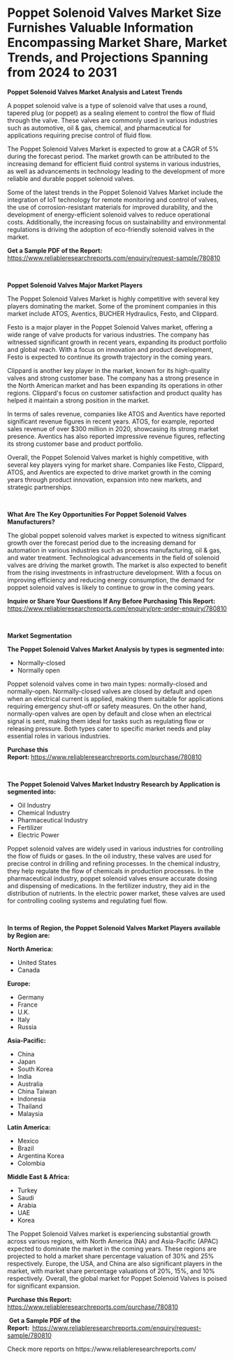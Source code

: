 <p><h1>Poppet Solenoid Valves Market Size Furnishes Valuable Information Encompassing Market Share, Market Trends, and Projections Spanning from 2024 to 2031</h1></p><p><strong>Poppet Solenoid Valves Market Analysis and Latest Trends</strong></p>
<p><p>A poppet solenoid valve is a type of solenoid valve that uses a round, tapered plug (or poppet) as a sealing element to control the flow of fluid through the valve. These valves are commonly used in various industries such as automotive, oil & gas, chemical, and pharmaceutical for applications requiring precise control of fluid flow.</p><p>The Poppet Solenoid Valves Market is expected to grow at a CAGR of 5% during the forecast period. The market growth can be attributed to the increasing demand for efficient fluid control systems in various industries, as well as advancements in technology leading to the development of more reliable and durable poppet solenoid valves. </p><p>Some of the latest trends in the Poppet Solenoid Valves Market include the integration of IoT technology for remote monitoring and control of valves, the use of corrosion-resistant materials for improved durability, and the development of energy-efficient solenoid valves to reduce operational costs. Additionally, the increasing focus on sustainability and environmental regulations is driving the adoption of eco-friendly solenoid valves in the market.</p></p>
<p><strong>Get a Sample PDF of the Report:&nbsp;</strong> <a href="https://www.reliableresearchreports.com/enquiry/request-sample/780810">https://www.reliableresearchreports.com/enquiry/request-sample/780810</a></p>
<p>&nbsp;</p>
<p><strong>Poppet Solenoid Valves Major Market Players</strong></p>
<p><p>The Poppet Solenoid Valves Market is highly competitive with several key players dominating the market. Some of the prominent companies in this market include ATOS, Aventics, BUCHER Hydraulics, Festo, and Clippard.</p><p>Festo is a major player in the Poppet Solenoid Valves market, offering a wide range of valve products for various industries. The company has witnessed significant growth in recent years, expanding its product portfolio and global reach. With a focus on innovation and product development, Festo is expected to continue its growth trajectory in the coming years.</p><p>Clippard is another key player in the market, known for its high-quality valves and strong customer base. The company has a strong presence in the North American market and has been expanding its operations in other regions. Clippard's focus on customer satisfaction and product quality has helped it maintain a strong position in the market.</p><p>In terms of sales revenue, companies like ATOS and Aventics have reported significant revenue figures in recent years. ATOS, for example, reported sales revenue of over $300 million in 2020, showcasing its strong market presence. Aventics has also reported impressive revenue figures, reflecting its strong customer base and product portfolio.</p><p>Overall, the Poppet Solenoid Valves market is highly competitive, with several key players vying for market share. Companies like Festo, Clippard, ATOS, and Aventics are expected to drive market growth in the coming years through product innovation, expansion into new markets, and strategic partnerships.</p></p>
<p>&nbsp;</p>
<p><strong>What Are The Key Opportunities For Poppet Solenoid Valves Manufacturers?</strong></p>
<p><p>The global poppet solenoid valves market is expected to witness significant growth over the forecast period due to the increasing demand for automation in various industries such as process manufacturing, oil & gas, and water treatment. Technological advancements in the field of solenoid valves are driving the market growth. The market is also expected to benefit from the rising investments in infrastructure development. With a focus on improving efficiency and reducing energy consumption, the demand for poppet solenoid valves is likely to continue to grow in the coming years.</p></p>
<p><strong>Inquire or Share Your Questions If Any Before Purchasing This Report:</strong> <a href="https://www.reliableresearchreports.com/enquiry/pre-order-enquiry/780810">https://www.reliableresearchreports.com/enquiry/pre-order-enquiry/780810</a></p>
<p>&nbsp;</p>
<p><strong>Market Segmentation</strong></p>
<p><strong>The Poppet Solenoid Valves Market Analysis by types is segmented into:</strong></p>
<p><ul><li>Normally-closed</li><li>Normally open</li></ul></p>
<p><p>Poppet solenoid valves come in two main types: normally-closed and normally-open. Normally-closed valves are closed by default and open when an electrical current is applied, making them suitable for applications requiring emergency shut-off or safety measures. On the other hand, normally-open valves are open by default and close when an electrical signal is sent, making them ideal for tasks such as regulating flow or releasing pressure. Both types cater to specific market needs and play essential roles in various industries.</p></p>
<p><strong>Purchase this Report:&nbsp;</strong><a href="https://www.reliableresearchreports.com/purchase/780810">https://www.reliableresearchreports.com/purchase/780810</a></p>
<p>&nbsp;</p>
<p><strong>The Poppet Solenoid Valves Market Industry Research by Application is segmented into:</strong></p>
<p><ul><li>Oil Industry</li><li>Chemical Industry</li><li>Pharmaceutical Industry</li><li>Fertilizer</li><li>Electric Power</li></ul></p>
<p><p>Poppet solenoid valves are widely used in various industries for controlling the flow of fluids or gases. In the oil industry, these valves are used for precise control in drilling and refining processes. In the chemical industry, they help regulate the flow of chemicals in production processes. In the pharmaceutical industry, poppet solenoid valves ensure accurate dosing and dispensing of medications. In the fertilizer industry, they aid in the distribution of nutrients. In the electric power market, these valves are used for controlling cooling systems and regulating fuel flow.</p></p>
<p>&nbsp;</p>
<p><strong>In terms of Region, the Poppet Solenoid Valves Market Players available by Region are:</strong></p>
<p>
    <p> <strong> North America: </strong>
        <ul>
            <li>United States</li>
            <li>Canada</li>
        </ul>
        </p> 
    <p> <strong> Europe: </strong>
        <ul>
            <li>Germany</li>
            <li>France</li>
            <li>U.K.</li>
            <li>Italy</li>
            <li>Russia</li>
        </ul>
        </p> 
    <p> <strong> Asia-Pacific: </strong>
        <ul>
            <li>China</li>
            <li>Japan</li>
            <li>South Korea</li>
            <li>India</li>
            <li>Australia</li>
            <li>China Taiwan</li>
            <li>Indonesia</li>
            <li>Thailand</li>
            <li>Malaysia</li>
        </ul>
        </p> 
    <p> <strong> Latin America: </strong>
        <ul>
            <li>Mexico</li>
            <li>Brazil</li>
            <li>Argentina Korea</li>
            <li>Colombia</li>
        </ul>
        </p> 
    <p> <strong> Middle East & Africa: </strong>
        <ul>
            <li>Turkey</li>
            <li>Saudi</li>
            <li>Arabia</li>
            <li>UAE</li>
            <li>Korea</li>
        </ul>
    </p>
    </p>
<p><p>The Poppet Solenoid Valves market is experiencing substantial growth across various regions, with North America (NA) and Asia-Pacific (APAC) expected to dominate the market in the coming years. These regions are projected to hold a market share percentage valuation of 30% and 25% respectively. Europe, the USA, and China are also significant players in the market, with market share percentage valuations of 20%, 15%, and 10% respectively. Overall, the global market for Poppet Solenoid Valves is poised for significant expansion.</p></p>
<p><strong>Purchase this Report: </strong><a href="https://www.reliableresearchreports.com/purchase/780810">https://www.reliableresearchreports.com/purchase/780810</a></p>
<p>&nbsp;<strong>Get a Sample PDF of the Report:&nbsp;&nbsp;</strong><a href="https://www.reliableresearchreports.com/enquiry/request-sample/780810">https://www.reliableresearchreports.com/enquiry/request-sample/780810</a></p>
<p><strong></strong></p>
<p>Check more reports on https://www.reliableresearchreports.com/</p>